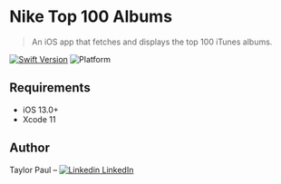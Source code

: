 # Nike Top 100 Albums
> An iOS app that fetches and displays the top 100 iTunes albums.

[![Swift Version](https://img.shields.io/badge/Swift-5.2.x-orange.svg)](https://swift.org)
![Platform](https://img.shields.io/cocoapods/p/LFAlertController.svg?style=flat)

## Requirements

- iOS 13.0+
- Xcode 11

## Author

Taylor Paul – [![Linkedin](https://i.stack.imgur.com/gVE0j.png) LinkedIn](https://www.linkedin.com/in/taylorjpaul)